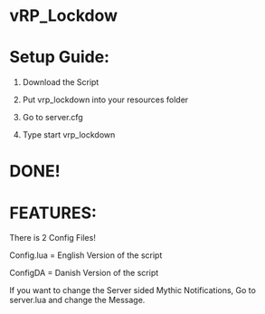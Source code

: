 # vRP_Lockdow

# Setup Guide:

1. Download the Script

2. Put vrp_lockdown into your resources folder

3. Go to server.cfg

4. Type start vrp_lockdown

# DONE!

# FEATURES:

There is 2 Config Files!

Config.lua = English Version of the script

ConfigDA = Danish Version of the script

If you want to change the Server sided Mythic Notifications, Go to server.lua and change the Message.

